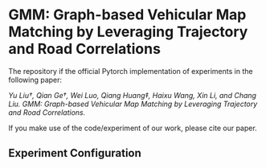 # GMM: Graph-based Vehicular Map Matching by Leveraging Trajectory and Road Correlations

The repository if the official Pytorch implementation of experiments in the following paper:

*Yu Liu†, Qian Ge†, Wei Luo, Qiang Huang‡, Haixu Wang, Xin Li, and Chang Liu. GMM: Graph-based Vehicular Map Matching by Leveraging Trajectory and Road Correlations.*

If you make use of the code/experiment of our work, please cite our paper.



## Experiment Configuration

